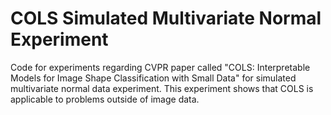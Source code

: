 # COLS Simulated Multivariate Normal Experiment

Code for experiments regarding CVPR paper called "COLS: Interpretable Models for Image Shape Classification with Small Data" for simulated multivariate normal data experiment.  This experiment shows that COLS is applicable to problems outside of image data. 
